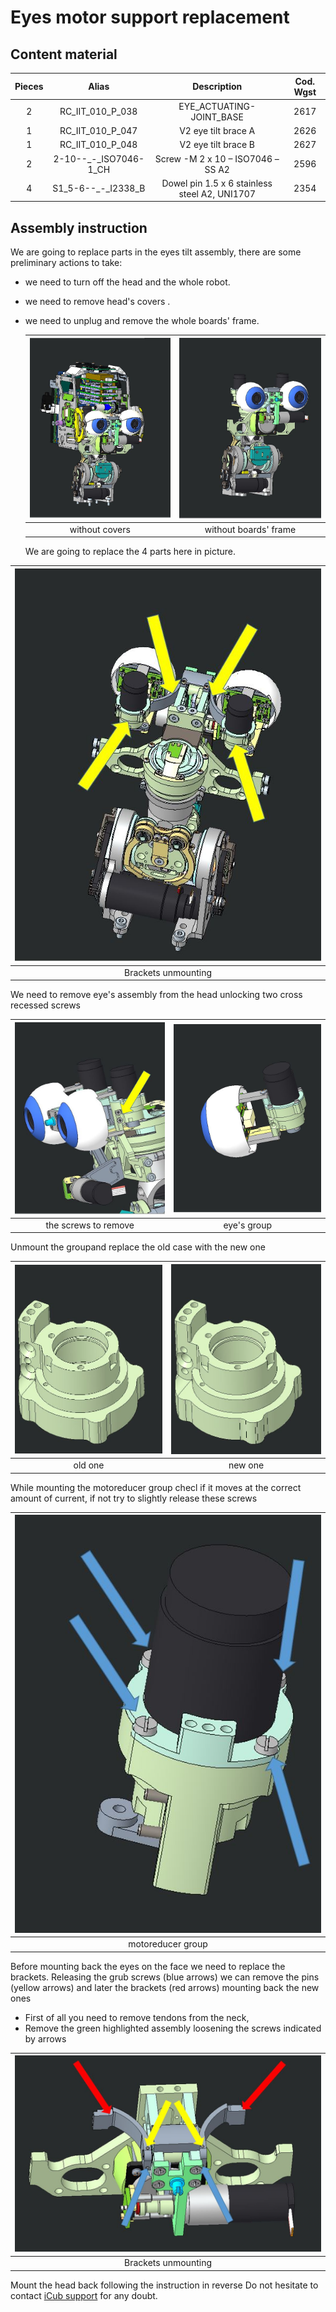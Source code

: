 # **Eyes motor support replacement**



## Content material

|  Pieces |     Alias           |          Description                        |  Cod. Wgst |
|   :---: |    :---:            |     :---:                                   |   :---:   |
|    2   | RC_IIT_010_P_038 | EYE_ACTUATING-JOINT_BASE | 2617 |
|     1   | RC_IIT_010_P_047 | V2 eye tilt brace A | 2626 |
|     1   |  RC_IIT_010_P_048  | V2 eye tilt brace B | 2627 |
|    2   |  2-10--_-_ISO7046-1_CH  | Screw -M 2 x 10  –  ISO7046 – SS A2 | 2596 |
|     4   | S1_5-6--_-_I2338_B | Dowel pin 1.5 x 6 stainless steel A2, UNI1707 |   2354    |

## Assembly instruction

We are going to replace parts in the eyes tilt assembly, there are some preliminary actions to take:

* we need to turn off the head and the whole robot.

* we need to remove head's covers .

* we need to unplug and remove the whole boards' frame.


    | <center> ![imagine view](img/no_cover.JPG) </center> | <center> ![imagine view](img/no_frame.JPG) </center> |
    | :--------------------------------------------------: | :--------------------------------------------------: |
    |                    without covers                    |                without boards' frame                 |

  



    We are going to replace the 4 parts here in picture.
    
| <center> ![](img\4thng.JPG) </center> |
| :-----------------------------------------------------------: |
|  Brackets unmounting |
    
    
  We need to remove eye's assembly from the head unlocking two cross recessed screws

| <center> ![imagine view](img/remove.JPG) </center> | <center> ![imagine view](img/eye_group.JPG) </center> |
| :--------------------------------------------------: | :--------------------------------------------------: |
|                    the screws to remove                   |                eye's group                 |

Unmount the groupand replace the old case with the new one

| <center> ![imagine view](img/OLD.JPG) </center> | <center> ![imagine view](img/new.JPG) </center> |
| :--------------------------------------------------: | :--------------------------------------------------: |
|                    old one                   |                new one                 |


While mounting the motoreducer group checl if it moves at the correct amount of current, if not try to slightly release these screws

 | <center> ![imagine view](img/screws.JPG) </center> |
 | :-----------------------------------------------------------: |
 |  motoreducer group |

Before mounting back the eyes on the face we need to replace the brackets.
Releasing the grub screws (blue arrows) we can remove the pins (yellow arrows) and later the brackets (red arrows) mounting back the new ones
- First of all you need to remove tendons from the neck, 
- Remove the green highlighted assembly loosening the screws indicated by arrows

| <center>  ![imagine view](img/brackets.JPG) </center> |
| :-----------------------------------------------------------: |
|  Brackets unmounting |

Mount the head back following the instruction in reverse
Do not hesitate to contact [iCub support](https://github.com/robotology/icub-tech-support) for any doubt.
